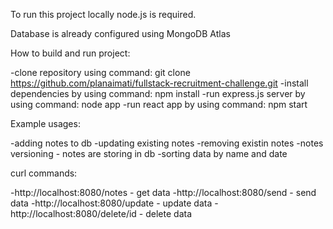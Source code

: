 To run this project locally node.js is required.

Database is already configured using MongoDB Atlas

How to build and run project:

-clone repository using command: git clone https://github.com/planaimati/fullstack-recruitment-challenge.git
-install dependencies  by using command: npm install
-run express.js server by using command: node app
-run react app by using command: npm start

Example usages:

-adding notes to db
-updating existing notes
-removing existin notes
-notes versioning - notes are storing in db
-sorting data by name and date




curl commands:

-http://localhost:8080/notes  - get data 
-http://localhost:8080/send - send data 
-http://localhost:8080/update - update data 
-http://localhost:8080/delete/id - delete data
